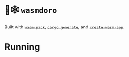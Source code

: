 <meta charset="utf-8"/>

# 🦀🕸️ `wasmdoro`

Built with [`wasm-pack`](https://github.com/rustwasm/wasm-pack), [`cargo generate`](https://github.com/ashleygwilliams/cargo-generate), and [`create-wasm-app`](https://github.com/rustwasm/create-wasm-app).


# Running
